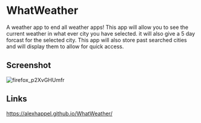# WhatWeather
A weather app to end all weather apps! This app will allow you to see the current weather in what ever city you have selected. it will also give a 5 day forcast for the selected city. This app will also store past searched cities and will display them to allow for quick access.

## Screenshot

![firefox_p2XvGHUmfr](https://github.com/AlexHappel/WhatWeather/assets/156026228/37cf680f-cb19-4fc2-a093-cdd7326a4e07)

## Links
https://alexhappel.github.io/WhatWeather/
